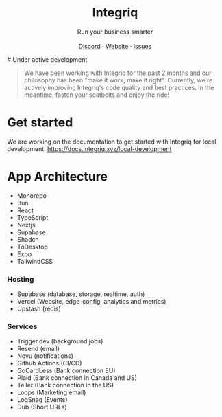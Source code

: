 <p align="center">
	<h1 align="center"><b>Integriq</b></h1>
<p align="center">
    Run your business smarter
    <br />
    <br />
    <a href="https://go.integriq.xyz/discord">Discord</a>
    ·
    <a href="https://integriq.xyz">Website</a>
    ·
    <a href="https://github.com/integriqxyz/integriq/issues">Issues</a>
  </p>
</p>
# Under active development

> We have been working with Integriq for the past 2 months and our philosophy has been "make it work, make it right". Currently, we're actively improving Integriq's code quality and best practices. In the meantime, fasten your seatbelts and enjoy the ride!

# Get started

We are working on the documentation to get started with Integriq for local development: https://docs.integriq.xyz/local-development

# App Architecture

- Monorepo
- Bun
- React
- TypeScript
- Nextjs
- Supabase
- Shadcn
- ToDesktop
- Expo
- TailwindCSS

### Hosting

- Supabase (database, storage, realtime, auth)
- Vercel (Website, edge-config, analytics and metrics)
- Upstash (redis)

### Services

- Trigger.dev (background jobs)
- Resend (email)
- Novu (notifications)
- Github Actions (CI/CD)
- GoCardLess (Bank connection EU)
- Plaid (Bank connection in Canada and US)
- Teller (Bank connection in the US)
- Loops (Marketing email)
- LogSnag (Events)
- Dub (Short URLs)

